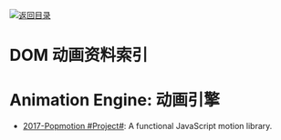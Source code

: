 [![返回目录](https://parg.co/UGo)](https://parg.co/b4z) 
 
# DOM 动画资料索引

# Animation Engine: 动画引擎

* [2017-Popmotion #Project#](https://popmotion.io/): A functional JavaScript motion library.
